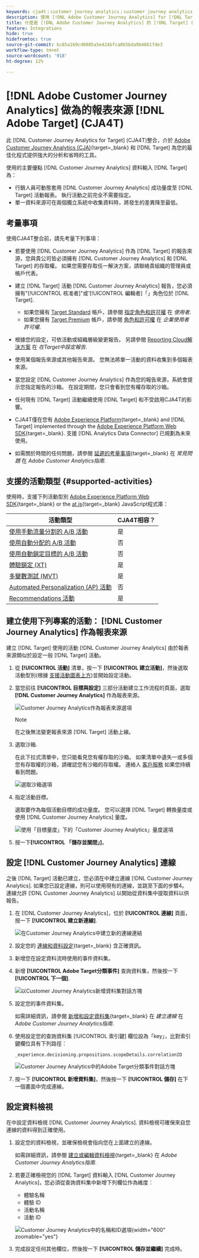 ```yaml
---
keywords: cja4t；customer journey analytics；customer journey analytics for target；customer journey analytics報告來源；customer journey analytics作為target的報告來源
description: 使用 [!DNL Adobe Customer Journey Analytics] for [!DNL Target] (A4T) 可根據 [!DNL Customer Journey Analytics] 轉換量度和受眾區段建立活動，並使用 [!DNL Customer Journey Analytics] 報表來檢查結果。
title: 什麼是 [!DNL Adobe Customer Journey Analytics] 的 [!DNL Target] (CJA4T)？
feature: Integrations
hide: true
hidefromtoc: true
source-git-commit: bc85a169cd0805a5e424bfca8b5bda9b4861fde3
workflow-type: tm+mt
source-wordcount: '918'
ht-degree: 12%

---
```


# [!DNL Adobe Customer Journey Analytics] 做為的報表來源 [!DNL Adobe Target] (CJA4T)

此 [!DNL Customer Journey Analytics for Target] (CJA4T)整合，介於 [Adobe Customer Journey Analytics (CJA)](https://experienceleague.adobe.com/docs/customer-journey-analytics.html){target=_blank} 和 [!DNL Target] 為您的最佳化程式提供強大的分析和省時的工具。

使用的主要優點 [!DNL Customer Journey Analytics] 資料輸入 [!DNL Target] 為：

* 行銷人員可動態套用 [!DNL Customer Journey Analytics] 成功量度至 [!DNL Target] 活動報表。 執行活動之前完全不需要指定。
* 單一資料來源可在兩個獨立系統中收集資料時，將發生的差異降至最低。

## 考量事項

使用CJA4T整合前，請先考量下列事項：

* 若要使用 [!DNL Customer Journey Analytics] 作為 [!DNL Target] 的報告來源，您與貴公司皆必須擁有 [!DNL Customer Journey Analytics] 和 [!DNL Target] 的存取權。 如果您需要存取任一解決方案，請聯絡貴組織的管理員或帳戶代表。
* 建立 [!DNL Target] 活動 [!DNL Customer Journey Analytics] 報告，您必須擁有&quot;[!UICONTROL 核准者]&quot;或&#39;[!UICONTROL 編輯者]「」角色位於 [!DNL Target].
   * 如果您擁有 [Target Standard](/help/main/c-intro/intro.md#section_ACD5EFF17AAB4E979CBEFA0145CCD905) 帳戶，請參閱 [指定角色和許可權](/help/main/administrating-target/c-user-management/c-user-management/user-management.md#roles-permissions) 在 *使用者*.
   * 如果您擁有 [Target Premium](/help/main/c-intro/intro.md#premium) 帳戶，請參閱 [角色和許可權](/help/main/administrating-target/c-user-management/property-channel/property-channel.md#roles-permissions) 在 *企業使用者許可權*.

* 根據您的設定，可依活動或組織層級變更報告。 另請參閱 [Reporting Cloud解決方案](/help/main/administrating-target/reporting.md#solution) 在 *在Target中設定報告*.
* 使用某個報告來源或其他報告來源。 您無法將單一活動的資料收集到多個報表來源。
* 當您設定 [!DNL Customer Journey Analytics] 作為您的報告來源，系統會提示您指定報告的沙箱。 在設定期間，您只會看到您有權存取的沙箱。
* 任何現有 [!DNL Target] 活動繼續使用 [!DNL Target] 和不受啟用CJA4T的影響。
* CJA4T僅在您有 [Adobe Experience Platform](https://experienceleague.adobe.com/docs/experience-platform.html){target=_blank} and [!DNL Target] implemented through the [Adobe Experience Platform Web SDK](https://experienceleague.adobe.com/docs/target-dev/developer/client-side/aep-web-sdk.html){target=_blank}. 支援 [!DNL Analytics Data Connector] 已規劃為未來使用。
* 如需關於時間的任何問題，請參閱 [延遲的考量事項](https://experienceleague.adobe.com/docs/analytics-platform/using/cja-overview/cja-faq.html#latency){target=_blank} 在 *常見問題* 在 *Adobe Customer Analytics指南*.

## 支援的活動類型 {#supported-activities}

使用時，支援下列活動型別 [Adobe Experience Platform Web SDK](https://experienceleague.adobe.com/docs/target-dev/developer/client-side/aep-web-sdk.html){target=_blank} or the [at.js](https://experienceleague.adobe.com/docs/target-dev/developer/client-side/at-js-implementation/overview.html){target=_blank} JavaScript程式庫：

| 活動類型 | CJA4T相容？ |
|--- |--- |
| [使用手動流量分割的 A/B 活動](/help/main/c-activities/t-test-ab/test-ab.md) | 是 |
| [使用自動分配的 A/B 活動](/help/main/c-activities/automated-traffic-allocation/automated-traffic-allocation.md) | 否 |
| [使用自動鎖定目標的 A/B 活動](/help/main/c-activities/auto-target/auto-target-to-optimize.md) | 否 |
| [體驗鎖定 (XT)](/help/main/c-activities/t-experience-target/experience-target.md) | 是 |
| [多變數測試 (MVT)](/help/main/c-activities/c-multivariate-testing/multivariate-testing.md) | 是 |
| [Automated Personalization (AP) 活動](/help/main/c-activities/t-automated-personalization/automated-personalization.md) | 否 |
| [Recommendations 活動](/help/main/c-recommendations/recommendations.md) | 是 |

## 建立使用下列專案的活動： [!DNL Customer Journey Analytics] 作為報表來源

建立 [!DNL Target] 使用的活動 [!DNL Customer Journey Analytics] 由於報表來源類似於設定一般 [!DNL Target] 活動。

1. 從 **[!UICONTROL 活動]** 清單，按一下 **[!UICONTROL 建立活動]**，然後選取活動型別(根據 [支援活動圖表上方](#supported-activities))並開始設定活動。
1. 當您前往 **[!UICONTROL 目標與設定]** 三部分活動建立工作流程的頁面，選取 **[!DNL Customer Journey Analytics]** 作為報表來源。

   ![Customer Journey Analytics作為報表來源選項](/help/main/c-integrating-target-with-mac/cja4t/assets/cja-as-reporting-source.png)

   >[!NOTE]
   >
   >在之後無法變更報表來源 [!DNL Target] 活動上線。

1. 選取沙箱.

   在此下拉式清單中，您只能看見您有權存取的沙箱。 如果清單中遺失一或多個您有存取權的沙箱，請確認您有沙箱的存取權。 連絡人 [客戶服務](/help/main/cmp-resources-and-contact-information.md#reference_ACA3391A00EF467B87930A450050077C) 如果您持續看到問題。

   ![選取沙箱選項](/help/main/c-integrating-target-with-mac/cja4t/assets/sandbox.png)

1. 指定活動目標。

   選取要作為每個活動目標的成功量度。 您可以選擇 [!DNL Target] 轉換量度或使用 [!DNL Customer Journey Analytics] 量度。

   ![使用「目標量度」下的「Customer Journey Analytics」量度選項](/help/main/c-integrating-target-with-mac/cja4t/assets/goal-metric.png)

1. 按一下&#x200B;**[!UICONTROL 「儲存並關閉」]**。

## 設定 [!DNL Customer Journey Analytics] 連線

之後 [!DNL Target] 活動已建立，您必須在中建立連線 [!DNL Customer Journey Analytics]. 如果您已設定連線，則可以使用現有的連線，並跳至下面的步驟4。 連線允許 [!DNL Customer Journey Analytics] 以開始從資料集中提取資料以供報告。

1. 在 [!DNL Customer Journey Analytics]，位於 **[!UICONTROL 連線]** 頁面，按一下 **[!UICONTROL 建立新連線]**.

   ![在Customer Journey Analytics中建立新的連線連結](/help/main/c-integrating-target-with-mac/cja4t/assets/create-connection.png)

1. 設定您的 [連線和資料設定](https://experienceleague.adobe.com/docs/analytics-platform/using/cja-connections/overview.html){target=_blank} 含正確資訊。
1. 新增您在設定資料流時使用的事件資料集。
1. 新增 **[!UICONTROL Adobe Target分類事件]** 查詢資料集，然後按一下 **[!UICONTROL 下一個]**.

   ![以Customer Journey Analytics新增資料集對話方塊](/help/main/c-integrating-target-with-mac/cja4t/assets/add-datasets.png)

1. 設定您的事件資料集。

   如需詳細資訊，請參閱 [新增和設定資料集](https://experienceleague.adobe.com/docs/analytics-platform/using/cja-connections/create-connection.html?lang=en#add-dataset){target=_blank} 在 *建立連線* 在 *Adobe Customer Journey Analytics指南*.

1. 使用設定您的查詢資料集 [!UICONTROL 索引鍵] 欄位設為「key」，比對索引鍵欄位具有下列路徑：

   ```
   _experience.decisioning.propositions.scopeDetails.correlationID
   ```

   ![Customer Journey Analytics中的Adobe Target分類事件對話方塊](/help/main/c-integrating-target-with-mac/cja4t/assets/classifications-events.png)

1. 按一下 **[!UICONTROL 新增資料集]**，然後按一下 **[!UICONTROL 儲存]** 在下一個畫面中完成連線。

## 設定資料檢視

在中設定資料檢視 [!DNL Customer Journey Analytics]. 資料檢視可確保來自您連線的資料得到正確使用。

1. 設定您的資料檢視，並確保檢視會指向您在上面建立的連線。

   如需詳細資訊，請參閱 [建立或編輯資料檢視](https://experienceleague.adobe.com/docs/analytics-platform/using/cja-dataviews/create-dataview.html){target=_blank} 在 *Adobe Customer Journey Analytics指南*.

1. 若要正確檢視您的 [!DNL Target] 資料輸入 [!DNL Customer Journey Analytics]，您必須從查詢資料集中新增下列欄位作為維度：

   * 體驗名稱
   * 體驗 ID
   * 活動名稱
   * 活動 ID

   ![Customer Journey Analytics中的名稱和ID選項](/help/main/c-integrating-target-with-mac/cja4t/assets/names-and-ids.png){width="600" zoomable="yes"}

1. 完成設定任何其他欄位，然後按一下 **[!UICONTROL 儲存並繼續]** 完成時。
